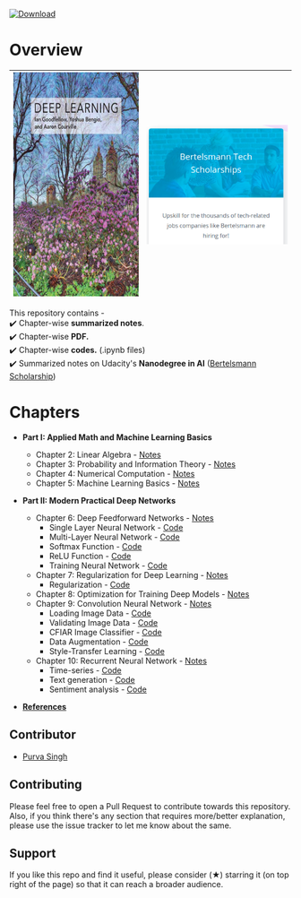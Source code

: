 [![Download](https://img.shields.io/badge/download-book-brightgreen.svg)](https://github.com/purvasingh96/Deep-learning-with-neural-networks/raw/master/Deep-Learning-Book.pdf)
# Overview

| <img src="./deep-learning-book-goodfellow-cover.jpg" width="350" height="400"> | <img src="./bertelsmann.png"> |
|-------------------------------------------------------------------|-------------------------------|

This repository contains -<br>
:heavy_check_mark: Chapter-wise **summarized notes**.<br>
:heavy_check_mark: Chapter-wise **PDF.**<br>
:heavy_check_mark: Chapter-wise **codes.** (.ipynb files)<br>
:heavy_check_mark: Summarized notes on Udacity's **Nanodegree in AI** ([Bertelsmann Scholarship](https://www.udacity.com/bertelsmann-tech-scholarships))<br>

# Chapters
- **Part I: Applied Math and Machine Learning Basics** 
  - Chapter 2: Linear Algebra - [Notes](https://github.com/purvasingh96/Deep-learning-with-neural-networks/blob/master/Notes/Ch_1_Linear_algebra/Readme.md)
  - Chapter 3: Probability and Information Theory - [Notes](https://github.com/purvasingh96/Deep-learning-with-neural-networks/blob/master/Notes/Ch_2_Probability_and_Information_Theorey/Readme.md)
  - Chapter 4: Numerical Computation - [Notes](https://github.com/purvasingh96/Deep-learning-with-neural-networks/blob/master/Notes/Ch_3_Numerical_Computation/ReadMe.md)
  - Chapter 5: Machine Learning Basics - [Notes](https://github.com/purvasingh96/Deep-learning-with-neural-networks/blob/master/Notes/Ch_4_Machine_Learning_Basics/ReadMe.md)
  
- **Part II: Modern Practical Deep Networks**
  - Chapter 6: Deep Feedforward Networks - [Notes](https://github.com/purvasingh96/Deep-learning-with-neural-networks/blob/master/Notes/Ch_5_Deep_Forward_Networks/ReadMe.md)<br>
    - Single Layer Neural Network - [Code](https://github.com/purvasingh96/Deep-learning-with-neural-networks/blob/master/Deep-learning-with-pytorch/1.%20Intro%20to%20PyTorch/02.single_layer_neural_network.ipynb)    
    - Multi-Layer Neural Network - [Code](https://github.com/purvasingh96/Deep-learning-with-neural-networks/blob/master/Deep-learning-with-pytorch/1.%20Intro%20to%20PyTorch/03.mutilayer_neural_network.ipynb)    
    - Softmax Function - [Code](https://github.com/purvasingh96/Deep-learning-with-neural-networks/blob/master/Deep-learning-with-pytorch/1.%20Intro%20to%20PyTorch/04.implementing_softmax.ipynb)    
    - ReLU Function - [Code](https://github.com/purvasingh96/Deep-learning-with-neural-networks/blob/master/Deep-learning-with-pytorch/1.%20Intro%20to%20PyTorch/05.ReLU_using_pytorch.ipynb)    
    - Training Neural Network - [Code](https://github.com/purvasingh96/Deep-learning-with-neural-networks/blob/master/Deep-learning-with-pytorch/1.%20Intro%20to%20PyTorch/06.training_neural_network_via_pytorch.ipynb)<br>    
  - Chapter 7: Regularization for Deep Learning - [Notes](https://github.com/purvasingh96/Deep-learning-with-neural-networks/blob/master/Notes/Ch_6_Regularization_for_Deep_Learning/Readme.md)
    - Regularization - [Code](https://github.com/purvasingh96/Deep-learning-with-neural-networks/blob/master/Deep-learning-with-pytorch/1.%20Intro%20to%20PyTorch/08.%20Regularization_using_pytorch.ipynb)
  - Chapter 8: Optimization for Training Deep Models - [Notes](https://github.com/purvasingh96/Deep-learning-with-neural-networks/blob/master/Notes/Ch_7_Optimization_for_training_deep_models/Readme.md)
  - Chapter 9: Convolution Neural Network - [Notes](https://github.com/purvasingh96/Deep-learning-with-neural-networks/blob/master/Notes/Ch_8_Convolutional_Neural_Networks/Readme.md)
    - Loading Image Data - [Code](https://github.com/purvasingh96/Deep-learning-with-neural-networks/blob/master/Deep-learning-with-pytorch/1.%20Intro%20to%20PyTorch/09.%20loading_image_data_via_pytorch.ipynb)
    - Validating Image Data - [Code](https://github.com/purvasingh96/Deep-learning-with-neural-networks/blob/master/Deep-learning-with-pytorch/2.%20Convolution%20Neural%20Networks/01.%20Load_train_test_and_validate_your_model.ipynb)
    - CFIAR Image Classifier - [Code](https://github.com/purvasingh96/Deep-learning-with-neural-networks/blob/master/Deep-learning-with-pytorch/2.%20Convolution%20Neural%20Networks/CFIAR_image_classifier.ipynb)
    - Data Augmentation - [Code](https://github.com/purvasingh96/Deep-learning-with-neural-networks/blob/master/Deep-learning-with-pytorch/2.%20Convolution%20Neural%20Networks/data_augmentation.ipynb)
    - Style-Transfer Learning - [Code](https://github.com/purvasingh96/Deep-learning-with-neural-networks/blob/master/Deep-learning-with-pytorch/2.%20Convolution%20Neural%20Networks/style-transfer.ipynb)
  - Chapter 10: Recurrent Neural Network - [Notes](https://github.com/purvasingh96/Deep-learning-with-neural-networks/blob/master/Notes/Ch_9_Recurrent_Neural_Networks/Readme.md)
    - Time-series - [Code](https://github.com/purvasingh96/Deep-learning-with-neural-networks/blob/master/Deep-learning-with-pytorch/3.%20Recurrent%20Neural%20Networks/time-series-using-rnn.ipynb)
    - Text generation - [Code](https://github.com/purvasingh96/Deep-learning-with-neural-networks/blob/master/Deep-learning-with-pytorch/3.%20Recurrent%20Neural%20Networks/Char_RNN.ipynb)
    - Sentiment analysis - [Code](https://github.com/purvasingh96/Deep-learning-with-neural-networks/blob/master/Deep-learning-with-pytorch/3.%20Recurrent%20Neural%20Networks/Sentiment_analysis_via_RNN.ipynb)
  
- **[References](https://github.com/purvasingh96/Deep-learning-with-neural-networks/blob/master/References.md)**


## Contributor
- [Purva Singh](https://github.com/purvasingh96)

## Contributing

Please feel free to open a Pull Request to contribute towards this repository. Also, if you think there's any section that requires more/better explanation, please use the issue tracker to let me know about the same.

## Support 

If you like this repo and find it useful, please consider (★) starring it (on top right of the page) so that it can reach a broader audience.
